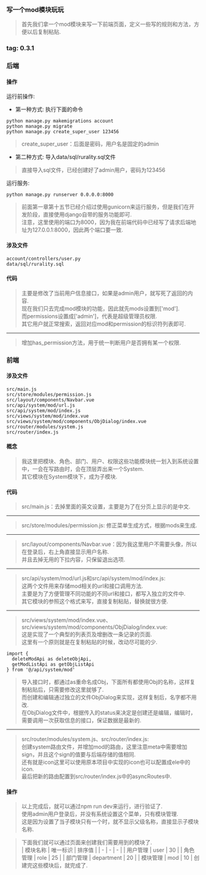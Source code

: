 ### 写一个mod模块玩玩
> 首先我们拿一个mod模块来写一下前端页面，定义一些写的规则和方法，方便以后复制粘贴.  

### tag: 0.3.1

### 后端

#### 操作
运行前操作:

* 第一种方式: 执行下面的命令  
```
python manage.py makemigrations account
python manage.py migrate
python manage.py create_super_user 123456
```
> create_super_user：后面是密码，用户名是固定的admin  

* 第二种方式: 导入data/sql/rurality.sql文件  
> 直接导入sql文件，已经创建好了admin用户，密码为123456  

运行服务:
```
python manage.py runserver 0.0.0.0:8000
```
> 前面第一章第十五节已经介绍过使用gunicorn来运行服务，但是我们在开发阶段，直接使用django自带的服务功能即可.  
> 注意，这里使用的端口为8000，因为我在前端代码中已经写了请求后端地址为127.0.0.1:8000，因此两个端口要一致.  

#### 涉及文件
```
account/controllers/user.py
data/sql/rurality.sql
```

#### 代码
> 主要是修改了当前用户信息接口，如果是admin用户，就写死了返回的内容.  
> 现在我们只去完成mod模块的功能，因此就先mods设置到['mod'].  
> 而permissions设置成['admin']，代表是超级管理员权限.  
> 其它用户就正常搜索，返回对应mod和permission的标识符列表即可.  

------
> 增加has_permission方法，用于统一判断用户是否拥有某一个权限.  


### 前端

#### 涉及文件
```
src/main.js
src/store/modules/permission.js
src/layout/components/Navbar.vue
src/api/system/mod/url.js
src/api/system/mod/index.js
src/views/system/mod/index.vue
src/views/system/mod/components/ObjDialog/index.vue
src/router/modules/system.js
src/router/index.js
```

#### 概念
> 我这里把模块、角色、部门、用户、权限这些功能模块统一划入到系统设置中，一会在写路由时，会在顶层弄出来一个System.  
> 其它模块在System模块下，成为子模块.  

#### 代码
> src/main.js：去掉里面的英文设置，主要是为了在分页上显示的是中文.  

------
> src/store/modules/permission.js: 修正菜单生成方式，根据mods来生成.  

------
> src/layout/components/Navbar.vue：因为我这里用户不需要头像，所以在登录后，右上角直接显示用户名称.  
> 并且去掉无用的下拉内容，只保留退出选项.  

------
> src/api/system/mod/url.js和src/api/system/mod/index.js:   
> 这两个文件用来存储mod相关的url和接口调用方法.  
> 主要是为了方便管理不同功能的不同url和接口，都写入独立的文件中.  
> 其它模块的参照这个格式来写，直接复制粘贴，替换就很方便.  

------
> src/views/system/mod/index.vue、src/views/system/mod/components/ObjDialog/index.vue:  
> 这是实现了一个典型的列表页及增删改一条记录的页面.  
> 这里有一个原则就是在复制粘贴的时候，改动尽可能的少.  
```
import {
  deleteModApi as deleteObjApi,
  getModListApi as getObjListApi
} from '@/api/system/mod'
```
> 导入接口时，都通过as重命名成Obj，下面所有都使用Obj的名称，这样复制粘贴后，只需要修改这里就够了.  
> 而创建和编辑通过独立的文件ObjDialog来实现，这样复制后，名字都不用改.  
> 在ObjDialog文件中，根据传入的status来决定是创建还是编辑，编辑时，需要调用一次获取信息的接口，保证数据是最新的.  

------
> src/router/modules/system.js、src/router/index.js:  
> 创建system路由文件，并增加mod的路由，这里注意meta中需要增加sign，并且这个sign的值要与后端存储的值相同.  
> 还有就是icon这里可以使用原本项目中实现的icon也可以配置成ele中的icon.  
> 最后把新的路由配置到src/router/index.js中的asyncRoutes中.  

#### 操作
> 以上完成后，就可以通过npm run dev来运行，进行验证了.  
> 使用admin用户登录后，并没有系统设置这个菜单，只有模块管理.  
> 这是因为设置了当子模块只有一个时，就不显示父级名称，直接显示子模块名称.  

> 下面我们就可以通过页面来创建我们需要用到的模块了.  
| 模块名称 | 唯一标识 | 排序值 |
| - | - | - |
| 用户管理 | user | 30 |
| 角色管理 | role | 25 |
| 部门管理 | department | 20 |
| 模块管理 | mod | 10 |
> 创建完这些模块后，就完成了.  

